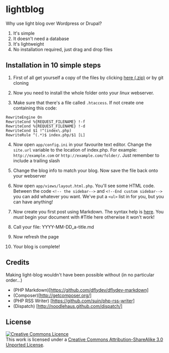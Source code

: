 lightblog
=========

Why use light blog over Wordpress or Drupal?
1. It's simple
2. It doesn't need a database
4. It's lightweight
5. No installation required, just drag and drop files

Installation in 10 simple steps
------------

1. First of all get yourself a copy of the files by clicking [here (.zip)](https://github.com/SiteOctopus/Light-Blog/zipball/master) or by git cloning

2. Now you need to install the whole folder onto your *linux* webserver.
3. Make sure that there's a file called `.htaccess`. If not create one containing this code:
```
RewriteEngine On
RewriteCond %{REQUEST_FILENAME} !-f
RewriteCond %{REQUEST_FILENAME} !-d
RewriteCond $1 !^(index\.php)
RewriteRule ^(.*)$ index.php/$1 [L]
```

4. Now open `app/config.ini` in your favourite text editor. Change the `site.url` variable to the location of index.php. For example: `http://example.com` or `http://example.com/folder/`. Just remember to include a trailing slash

5. Change the blog info to match your blog. Now save the file back onto your webserver

6. Now open `app/views/layout.html.php`. You'll see some HTML code. Between the code `<!-- the sidebar-->` and `<!--End custom sidebar-->` you can add whatever you want. We've put a `<ul>` list in for you, but you can have anything!

7. Now create you first post using Markdown. The syntax help is [here](http://daringfireball.net/projects/markdown/syntax). You *must* begin your document with 
	#Title here
otherwise it won't work!

8. Call your file:
	YYYY-MM-DD_a-title.md
9. Now refresh the page
10. Your blog is complete!

Credits
-------
Making light-blog wouldn't have been possible without (in no particular order...)
* (PHP Markdown)[https://github.com/dflydev/dflydev-markdown]
* (Composer)[http://getcomposer.org/]
* (PHP RSS Writer) [https://github.com/suin/php-rss-writer]
* (Dispatch) [http://noodlehaus.github.com/dispatch/]

License
-------
<a rel="license" href="http://creativecommons.org/licenses/by-sa/3.0/deed.en_GB"><img alt="Creative Commons Licence" style="border-width:0" src="http://i.creativecommons.org/l/by-sa/3.0/88x31.png" /></a><br />This work is licensed under a <a rel="license" href="http://creativecommons.org/licenses/by-sa/3.0/deed.en_GB">Creative Commons Attribution-ShareAlike 3.0 Unported License</a>.